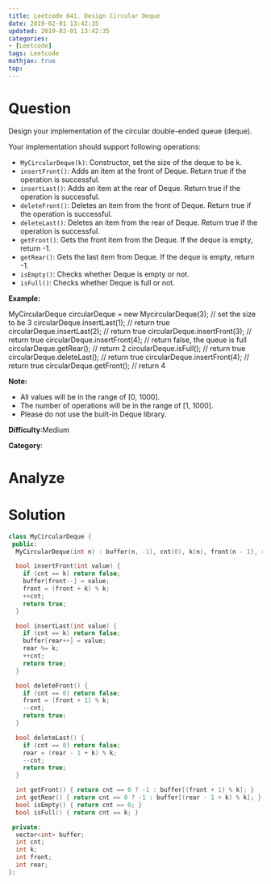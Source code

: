 ```yaml
---
title: Leetcode 641. Design Circular Deque
date: 2019-02-01 13:42:35
updated: 2019-02-01 13:42:35
categories: 
- [Leetcode]
tags: Leetcode
mathjax: true
top:
---
```


# Question

Design your implementation of the circular double-ended queue (deque).

Your implementation should support following operations:

- `MyCircularDeque(k)`: Constructor, set the size of the deque to be k.
- `insertFront()`: Adds an item at the front of Deque. Return true if the operation is successful.
- `insertLast()`: Adds an item at the rear of Deque. Return true if the operation is successful.
- `deleteFront()`: Deletes an item from the front of Deque. Return true if the operation is successful.
- `deleteLast()`: Deletes an item from the rear of Deque. Return true if the operation is successful.
- `getFront()`: Gets the front item from the Deque. If the deque is empty, return -1.
- `getRear()`: Gets the last item from Deque. If the deque is empty, return -1.
- `isEmpty()`: Checks whether Deque is empty or not.
- `isFull()`: Checks whether Deque is full or not.

**Example:**

MyCircularDeque circularDeque = new MycircularDeque(3); // set the size to be 3
circularDeque.insertLast(1);			// return true
circularDeque.insertLast(2);			// return true
circularDeque.insertFront(3);			// return true
circularDeque.insertFront(4);			// return false, the queue is full
circularDeque.getRear();  			// return 2
circularDeque.isFull();				// return true
circularDeque.deleteLast();			// return true
circularDeque.insertFront(4);			// return true
circularDeque.getFront();			// return 4

**Note:**

- All values will be in the range of [0, 1000].
- The number of operations will be in the range of [1, 1000].
- Please do not use the built-in Deque library.

**Difficulty**:Medium

**Category**:

<!-- more -->

# Analyze

# Solution

```cpp
class MyCircularDeque {
 public:
  MyCircularDeque(int n) : buffer(n, -1), cnt(0), k(n), front(n - 1), rear(0){ }

  bool insertFront(int value) {
    if (cnt == k) return false;
    buffer[front--] = value;
    front = (front + k) % k;
    ++cnt;
    return true;
  }

  bool insertLast(int value) {
    if (cnt == k) return false;
    buffer[rear++] = value;
    rear %= k;
    ++cnt;
    return true;
  }

  bool deleteFront() {
    if (cnt == 0) return false;
    front = (front + 1) % k;
    --cnt;
    return true;
  }

  bool deleteLast() {
    if (cnt == 0) return false;
    rear = (rear - 1 + k) % k;
    --cnt;
    return true;
  }

  int getFront() { return cnt == 0 ? -1 : buffer[(front + 1) % k]; }
  int getRear() { return cnt == 0 ? -1 : buffer[(rear - 1 + k) % k]; }
  bool isEmpty() { return cnt == 0; }
  bool isFull() { return cnt == k; }

 private:
  vector<int> buffer;
  int cnt;
  int k;
  int front;
  int rear;
};

```